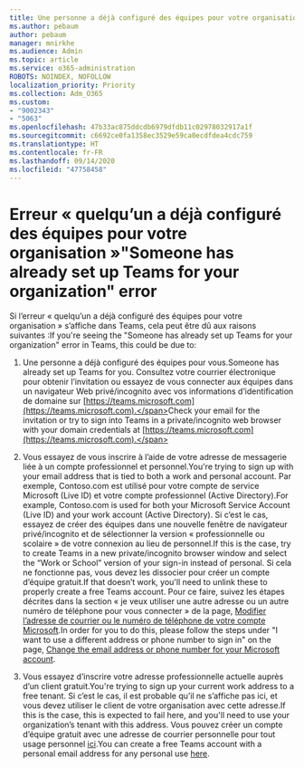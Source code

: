 ```yaml
---
title: Une personne a déjà configuré des équipes pour votre organisation.
ms.author: pebaum
author: pebaum
manager: mnirkhe
ms.audience: Admin
ms.topic: article
ms.service: o365-administration
ROBOTS: NOINDEX, NOFOLLOW
localization_priority: Priority
ms.collection: Adm_O365
ms.custom:
- "9002343"
- "5063"
ms.openlocfilehash: 47b33ac875ddcdb6979dfdb11c02978032917a1f
ms.sourcegitcommit: c6692ce0fa1358ec3529e59ca0ecdfdea4cdc759
ms.translationtype: HT
ms.contentlocale: fr-FR
ms.lasthandoff: 09/14/2020
ms.locfileid: "47758458"
---
```

# <a name="someone-has-already-set-up-teams-for-your-organization-error"></a><span data-ttu-id="f4afb-102">Erreur « quelqu’un a déjà configuré des équipes pour votre organisation »</span><span class="sxs-lookup"><span data-stu-id="f4afb-102">"Someone has already set up Teams for your organization" error</span></span>

<span data-ttu-id="f4afb-103">Si l’erreur « quelqu’un a déjà configuré des équipes pour votre organisation » s’affiche dans Teams, cela peut être dû aux raisons suivantes :</span><span class="sxs-lookup"><span data-stu-id="f4afb-103">If you're seeing the "Someone has already set up Teams for your organization" error in Teams, this could be due to:</span></span>

1. <span data-ttu-id="f4afb-104">Une personne a déjà configuré des équipes pour vous.</span><span class="sxs-lookup"><span data-stu-id="f4afb-104">Someone has already set up Teams for you.</span></span> <span data-ttu-id="f4afb-105">Consultez votre courrier électronique pour obtenir l’invitation ou essayez de vous connecter aux équipes dans un navigateur Web privé/incognito avec vos informations d’identification de domaine sur [https://teams.microsoft.com](https://teams.microsoft.com).</span><span class="sxs-lookup"><span data-stu-id="f4afb-105">Check your email for the invitation or try to sign into Teams in a private/incognito web browser with your domain credentials at [https://teams.microsoft.com](https://teams.microsoft.com).</span></span>

2. <span data-ttu-id="f4afb-106">Vous essayez de vous inscrire à l’aide de votre adresse de messagerie liée à un compte professionnel et personnel.</span><span class="sxs-lookup"><span data-stu-id="f4afb-106">You're trying to sign up with your email address that is tied to both a work and personal account.</span></span> <span data-ttu-id="f4afb-107">Par exemple, Contoso.com est utilisé pour votre compte de service Microsoft (Live ID) et votre compte professionnel (Active Directory).</span><span class="sxs-lookup"><span data-stu-id="f4afb-107">For example, Contoso.com is used for both your Microsoft Service Account (Live ID) and your work account (Active Directory).</span></span> <span data-ttu-id="f4afb-108">Si c’est le cas, essayez de créer des équipes dans une nouvelle fenêtre de navigateur privé/incognito et de sélectionner la version « professionnelle ou scolaire » de votre connexion au lieu de personnel.</span><span class="sxs-lookup"><span data-stu-id="f4afb-108">If this is the case, try to create Teams in a new private/incognito browser window and select the “Work or School” version of your sign-in instead of personal.</span></span> <span data-ttu-id="f4afb-109">Si cela ne fonctionne pas, vous devez les dissocier pour créer un compte d’équipe gratuit.</span><span class="sxs-lookup"><span data-stu-id="f4afb-109">If that doesn’t work, you'll need to unlink these to properly create a free Teams account.</span></span> <span data-ttu-id="f4afb-110">Pour ce faire, suivez les étapes décrites dans la section « je veux utiliser une autre adresse ou un autre numéro de téléphone pour vous connecter » de la page, [Modifier l’adresse de courrier ou le numéro de téléphone de votre compte Microsoft](https://support.microsoft.com/help/12407).</span><span class="sxs-lookup"><span data-stu-id="f4afb-110">In order for you to do this, please follow the steps under "I want to use a different address or phone number to sign in" on the page, [Change the email address or phone number for your Microsoft account](https://support.microsoft.com/help/12407).</span></span>

3. <span data-ttu-id="f4afb-111">Vous essayez d’inscrire votre adresse professionnelle actuelle auprès d’un client gratuit.</span><span class="sxs-lookup"><span data-stu-id="f4afb-111">You're trying to sign up your current work address to a free tenant.</span></span> <span data-ttu-id="f4afb-112">Si c’est le cas, il est probable qu’il ne s’affiche pas ici, et vous devez utiliser le client de votre organisation avec cette adresse.</span><span class="sxs-lookup"><span data-stu-id="f4afb-112">If this is the case, this is expected to fail here, and you'll need to use your organization’s tenant with this address.</span></span> <span data-ttu-id="f4afb-113">Vous pouvez créer un compte d’équipe gratuit avec une adresse de courrier personnelle pour tout usage personnel [ici](https://products.office.com/microsoft-teams/group-chat-software).</span><span class="sxs-lookup"><span data-stu-id="f4afb-113">You can create a free Teams account with a personal email address for any personal use [here](https://products.office.com/microsoft-teams/group-chat-software).</span></span>
